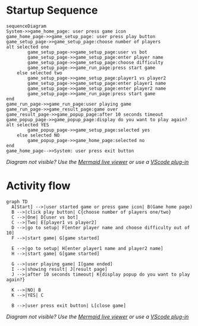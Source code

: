# Startup Sequence

```mermaid
sequenceDiagram
System->>game_home_page: user press game icon
game_home_page->>game_setup_page: user press play button
game_setup_page->>game_setup_page:choose number of players
alt selected one
        game_setup_page->>game_setup_page:user vs bot
        game_setup_page->>game_setup_page:enter player name
        game_setup_page->>game_setup_page:choose difficulty
        game_setup_page->>game_run_page:press start game
    else selected two
        game_setup_page->>game_setup_page:player1 vs player2
        game_setup_page->>game_setup_page:enter player1 name
        game_setup_page->>game_setup_page:enter player2 name
        game_setup_page->>game_run_page:press start game
end
game_run_page->>game_run_page:user playing game
game_run_page->>game_result_page:game over
game_result_page->>game_popup_page:after 10 seconds timeout
game_popup_page->>game_popup_page:display do you want to play again?
alt selected YES
        game_popup_page->>game_setup_page:selected yes
    else selected NO
        game_popup_page->>game_home_page:selected no
end
game_home_page-->>System: user press exit button
```

_Diagram not visible? Use the
[Mermaid live viewer](https://mermaid-js.github.io/mermaid-live-editor)
or use a [VScode plug-in](https://marketplace.visualstudio.com/items?itemName=bierner.markdown-mermaid)_

# Activity flow

```mermaid
graph TD
  A[Start] -->|user started game or press game icon| B(Game home page)
  B -->|click play button| C{choose number of players one/two}
  C -->|One| D[user vs bot]
  C -->|Two| E[player1 vs player2]
  D -->|go to setup| F[enter player name and choose difficulty out of 10]
  F -->|start game| G[game started]

  E -->|go to setup| H[enter player1 name and player2 name]
  H -->|start game| G[game started]
  
  G -->|user playing game| I[game ended]
  I -->|showing result| J[result page]
  J -->|after 10 seconds timeout| K{display popup do you want to play again?}

  K -->|NO| B
  K -->|YES| C

  B -->|user press exit button| L[close game]
```

_Diagram not visible? Use the
[Mermaid live viewer](https://mermaid-js.github.io/mermaid-live-editor)
or use a [VScode plug-in](https://marketplace.visualstudio.com/items?itemName=bierner.markdown-mermaid)_
